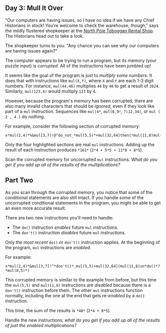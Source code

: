Day 3: Mull It Over
-------------------

"Our computers are having issues, so I have no idea if we have any Chief Historians in stock! You're welcome to check the warehouse, though," says the mildly flustered shopkeeper at the [North Pole Toboggan Rental Shop](/2020/day/2). The Historians head out to take a look.


The shopkeeper turns to you. "Any chance you can see why our computers are having issues again?"


The computer appears to be trying to run a program, but its memory (your puzzle input) is *corrupted*. All of the instructions have been jumbled up!


It seems like the goal of the program is just to *multiply some numbers*. It does that with instructions like `mul(X,Y)`, where `X` and `Y` are each 1-3 digit numbers. For instance, `mul(44,46)` multiplies `44` by `46` to get a result of `2024`. Similarly, `mul(123,4)` would multiply `123` by `4`.


However, because the program's memory has been corrupted, there are also many invalid characters that should be *ignored*, even if they look like part of a `mul` instruction. Sequences like `mul(4*`, `mul(6,9!`, `?(12,34)`, or `mul ( 2 , 4 )` do *nothing*.


For example, consider the following section of corrupted memory:



```
x*mul(2,4)*%&mul[3,7]!@^do_not_*mul(5,5)*+mul(32,64]then(*mul(11,8)mul(8,5)*)
```

Only the four highlighted sections are real `mul` instructions. Adding up the result of each instruction produces `*161*` (`2*4 + 5*5 + 11*8 + 8*5`).


Scan the corrupted memory for uncorrupted `mul` instructions. *What do you get if you add up all of the results of the multiplications?*


Part Two
--------

As you scan through the corrupted memory, you notice that some of the conditional statements are also still intact. If you handle some of the uncorrupted conditional statements in the program, you might be able to get an even more accurate result.


There are two new instructions you'll need to handle:


* The `do()` instruction *enables* future `mul` instructions.
* The `don't()` instruction *disables* future `mul` instructions.


Only the *most recent* `do()` or `don't()` instruction applies. At the beginning of the program, `mul` instructions are *enabled*.


For example:



```
x*mul(2,4)*&mul[3,7]!^*don't()*_mul(5,5)+mul(32,64](mul(11,8)un*do()*?*mul(8,5)*)
```

This corrupted memory is similar to the example from before, but this time the `mul(5,5)` and `mul(11,8)` instructions are *disabled* because there is a `don't()` instruction before them. The other `mul` instructions function normally, including the one at the end that gets re-*enabled* by a `do()` instruction.


This time, the sum of the results is `*48*` (`2*4 + 8*5`).


Handle the new instructions; *what do you get if you add up all of the results of just the enabled multiplications?*


